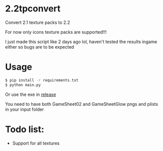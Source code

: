 # 2.2tpconvert
Convert 2.1 texture packs to 2.2

For now only icons texture packs are supported!!!

I just made this script like 2 days ago lol, haven't tested the results ingame either so bugs are to be expected

# Usage
```sh
$ pip install -r requirements.txt
$ python main.py
```
Or use the exe in [release](https://github.com/Weebifying/2.2tpconvert/releases/latest)

You need to have both GameSheet02 and GameSheetGlow pngs and plists in your input folder


# Todo list:
- Support for all textures
